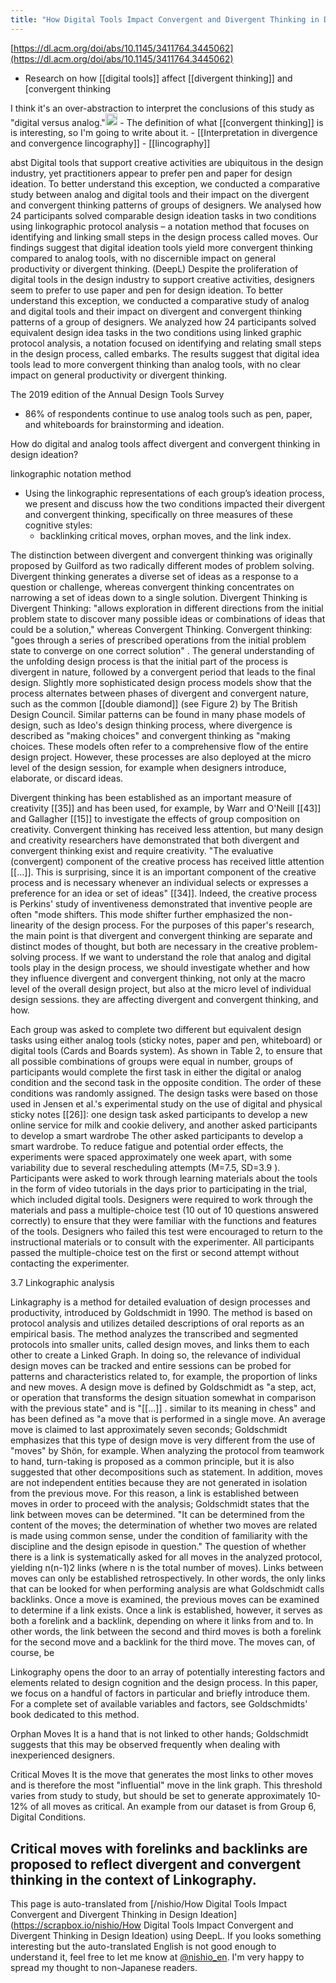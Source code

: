 ```yaml
---
title: "How Digital Tools Impact Convergent and Divergent Thinking in Design Ideation"
---
```


[https://dl.acm.org/doi/abs/10.1145/3411764.3445062](https://dl.acm.org/doi/abs/10.1145/3411764.3445062)
- Research on how [[digital tools]] affect [[divergent thinking]] and [convergent thinking

I think it's an over-abstraction to interpret the conclusions of this study as "digital versus analog."<img src='https://scrapbox.io/api/pages/nishio-en/nishio/icon' alt='nishio.icon' height="19.5"/>
    - The definition of what [[convergent thinking]] is is interesting, so I'm going to write about it.
    - [[Interpretation in divergence and convergence lincography]]
        - [[lincography]]


abst
Digital tools that support creative activities are ubiquitous in the design industry, yet practitioners appear to prefer pen and paper for design ideation. To better understand this exception, we conducted a comparative study between analog and digital tools and their impact on the divergent and convergent thinking patterns of groups of designers. We analysed how 24 participants solved comparable design ideation tasks in two conditions using linkographic protocol analysis – a notation method that focuses on identifying and linking small steps in the design process called moves. Our findings suggest that digital ideation tools yield more convergent thinking compared to analog tools, with no discernible impact on general productivity or divergent thinking.
(DeepL) Despite the proliferation of digital tools in the design industry to support creative activities, designers seem to prefer to use paper and pen for design ideation. To better understand this exception, we conducted a comparative study of analog and digital tools and their impact on divergent and convergent thinking patterns of a group of designers. We analyzed how 24 participants solved equivalent design idea tasks in the two conditions using linked graphic protocol analysis, a notation focused on identifying and relating small steps in the design process, called embarks. The results suggest that digital idea tools lead to more convergent thinking than analog tools, with no clear impact on general productivity or divergent thinking.

The 2019 edition of the Annual Design Tools Survey
- 86% of respondents continue to use analog tools such as pen, paper, and whiteboards for brainstorming and ideation.

How do digital and analog tools affect divergent and convergent thinking in design ideation?

linkographic notation method
- Using the linkographic representations of each group’s ideation process, we present and discuss how the two conditions impacted their divergent and convergent thinking, specifically on three measures of these cognitive styles:
    - backlinking critical moves, orphan moves, and the link index.


The distinction between divergent and convergent thinking was originally proposed by Guilford as two radically different modes of problem solving. Divergent thinking generates a diverse set of ideas as a response to a question or challenge, whereas convergent thinking concentrates on narrowing a set of ideas down to a single solution. Divergent Thinking is Divergent Thinking: "allows exploration in different directions from the initial problem state to discover many possible ideas or combinations of ideas that could be a solution," whereas Convergent Thinking. Convergent thinking: "goes through a series of prescribed operations from the initial problem state to converge on one correct solution" .
The general understanding of the unfolding design process is that the initial part of the process is divergent in nature, followed by a convergent period that leads to the final design. Slightly more sophisticated design process models show that the process alternates between phases of divergent and convergent nature, such as the common [[double diamond]] (see Figure 2) by The British Design Council. Similar patterns can be found in many phase models of design, such as Ideo's design thinking process, where divergence is described as "making choices" and convergent thinking as "making choices. These models often refer to a comprehensive flow of the entire design project. However, these processes are also deployed at the micro level of the design session, for example when designers introduce, elaborate, or discard ideas.

Divergent thinking has been established as an important measure of creativity [[35]] and has been used, for example, by Warr and O'Neill [[43]] and Gallagher [[15]] to investigate the effects of group composition on creativity. Convergent thinking has received less attention, but many design and creativity researchers have demonstrated that both divergent and convergent thinking exist and require creativity. "The evaluative (convergent) component of the creative process has received little attention [[...]]. This is surprising, since it is an important component of the creative process and is necessary whenever an individual selects or expresses a preference for an idea or set of ideas" [[34]]. Indeed, the creative process is
Perkins' study of inventiveness demonstrated that inventive people are often "mode shifters. This mode shifter further emphasized the non-linearity of the design process.
For the purposes of this paper's research, the main point is that divergent and convergent thinking are separate and distinct modes of thought, but both are necessary in the creative problem-solving process. If we want to understand the role that analog and digital tools play in the design process, we should investigate whether and how they influence divergent and convergent thinking, not only at the macro level of the overall design project, but also at the micro level of individual design sessions. they are affecting divergent and convergent thinking, and how.

Each group was asked to complete two different but equivalent design tasks using either analog tools (sticky notes, paper and pen, whiteboard) or digital tools (Cards and Boards system). As shown in Table 2, to ensure that all possible combinations of groups were equal in number, groups of participants would complete the first task in either the digital or analog condition and the second task in the opposite condition. The order of these conditions was randomly assigned. The design tasks were based on those used in Jensen et al.'s experimental study on the use of digital and physical sticky notes [[26]]: one design task asked participants to develop a new online service for milk and cookie delivery, and another asked participants to develop a smart wardrobe The other asked participants to develop a smart wardrobe. To reduce fatigue and potential order effects, the experiments were spaced approximately one week apart, with some variability due to several rescheduling attempts (M=7.5, SD=3.9 ).
Participants were asked to work through learning materials about the tools in the form of video tutorials in the days prior to participating in the trial, which included digital tools. Designers were required to work through the materials and pass a multiple-choice test (10 out of 10 questions answered correctly) to ensure that they were familiar with the functions and features of the tools. Designers who failed this test were encouraged to return to the instructional materials or to consult with the experimenter. All participants passed the multiple-choice test on the first or second attempt without contacting the experimenter.

3.7 Linkographic analysis

Linkagraphy is a method for detailed evaluation of design processes and productivity, introduced by Goldschmidt in 1990. The method is based on protocol analysis and utilizes detailed descriptions of oral reports as an empirical basis. The method analyzes the transcribed and segmented protocols into smaller units, called design moves, and links them to each other to create a Linked Graph. In doing so, the relevance of individual design moves can be tracked and entire sessions can be probed for patterns and characteristics related to, for example, the proportion of links and new moves.
A design move is defined by Goldschmidt as "a step, act, or operation that transforms the design situation somewhat in comparison with the previous state" and is "[[...]] . similar to its meaning in chess" and has been defined as "a move that is performed in a single move. An average move is claimed to last approximately seven seconds; Goldschmidt emphasizes that this type of design move is very different from the use of "moves" by Shön, for example. When analyzing the protocol from teamwork to hand, turn-taking is proposed as a common principle, but it is also suggested that other decompositions such as statement.
In addition, moves are not independent entities because they are not generated in isolation from the previous move. For this reason, a link is established between moves in order to proceed with the analysis; Goldschmidt states that the link between moves can be determined. "It can be determined from the content of the moves; the determination of whether two moves are related is made using common sense, under the condition of familiarity with the discipline and the design episode in question." The question of whether there is a link is systematically asked for all moves in the analyzed protocol, yielding n(n-1)2 links (where n is the total number of moves).
Links between moves can only be established retrospectively. In other words, the only links that can be looked for when performing analysis are what Goldschmidt calls backlinks. Once a move is examined, the previous moves can be examined to determine if a link exists. Once a link is established, however, it serves as both a forelink and a backlink, depending on where it links from and to. In other words, the link between the second and third moves is both a forelink for the second move and a backlink for the third move. The moves can, of course, be

Linkography opens the door to an array of potentially interesting factors and elements related to design cognition and the design process. In this paper, we focus on a handful of factors in particular and briefly introduce them. For a complete set of available variables and factors, see Goldschmidts' book dedicated to this method.

Orphan Moves
It is a hand that is not linked to other hands; Goldschmidt suggests that this may be observed frequently when dealing with inexperienced designers.

Critical Moves
It is the move that generates the most links to other moves and is therefore the most "influential" move in the link graph. This threshold varies from study to study, but should be set to generate approximately 10-12% of all moves as critical. An example from our dataset is from Group 6, Digital Conditions.

Critical moves with forelinks and backlinks are proposed to reflect divergent and convergent thinking in the context of Linkography.
---
This page is auto-translated from [/nishio/How Digital Tools Impact Convergent and Divergent Thinking in Design Ideation](https://scrapbox.io/nishio/How Digital Tools Impact Convergent and Divergent Thinking in Design Ideation) using DeepL. If you looks something interesting but the auto-translated English is not good enough to understand it, feel free to let me know at [@nishio_en](https://twitter.com/nishio_en). I'm very happy to spread my thought to non-Japanese readers.